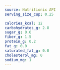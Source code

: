 ```yaml
---
source: Nutritionix API
serving_size_cup: 0.25

calories_kcal: 12
carbohydrates_g: 2.8
sugar_g: 0.6
fiber_g: 1.5
protein_g: 0.2
fat_g: 0.0
saturated_fat_g: 0.0
cholesterol_mg: 0
sodium_mg: 1
---
```


